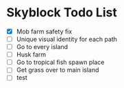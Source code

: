 # Skyblock Todo List

- [x] Mob farm safety fix
- [ ] Unique visual identity for each path
- [ ] Go to every island
- [ ] Husk farm
- [ ] Go to tropical fish spawn place
- [ ] Get grass over to main island
- [ ] test
